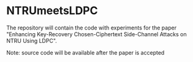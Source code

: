 # NTRUmeetsLDPC
The repository will contain the code with experiments for the paper "Enhancing Key-Recovery Chosen-Ciphertext Side-Channel Attacks on NTRU Using LDPC".

Note: source code will be available after the paper is accepted 
